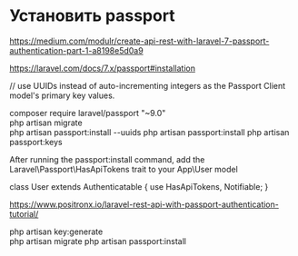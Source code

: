 # Установить passport

https://medium.com/modulr/create-api-rest-with-laravel-7-passport-authentication-part-1-a8198e5d0a9

https://laravel.com/docs/7.x/passport#installation

// use UUIDs instead of auto-incrementing integers as the Passport Client model's primary key values.

composer require laravel/passport "~9.0"  
php artisan migrate  
php artisan passport:install --uuids
php artisan passport:install
php artisan passport:keys

After running the passport:install command, add the Laravel\Passport\HasApiTokens trait to your App\User model

class User extends Authenticatable
{
use HasApiTokens, Notifiable;
}

https://www.positronx.io/laravel-rest-api-with-passport-authentication-tutorial/

php artisan key:generate  
php artisan migrate
php artisan passport:install
